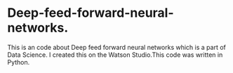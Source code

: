 # Deep-feed-forward-neural-networks.
This is an code about Deep feed forward neural networks which is a part of Data Science.
I created this on the Watson Studio.This code was written in Python.
